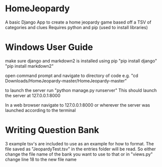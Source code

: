 # HomeJeopardy
A basic Django App to create a home jeopardy game based off a TSV of categories and clues
Requires python and pip (used to install libraries)

# Windows User Guide
make sure django and markdown2 is installed using pip
"pip install django"
"pip install markdown2"

open command prompt and navigate to directory of code
e.g. "cd Downloads/HomeJeopardy-master/HomeJeopardy-master"

to launch the server run "python manage.py runserver"
This should launch the server at 127.0.0.1:8000

In a web browser navigate to 127.0.0.1:8000 or wherever the server was launched according to the terminal 

# Writing Question Bank
3 example tsv's are included to use as an example for how to format. The file saved as "JeopardyTest.tsv" in the entries folder will be read. So either change the file name of the bank you want to use to that or in "views.py" change line 18 to the new file name
